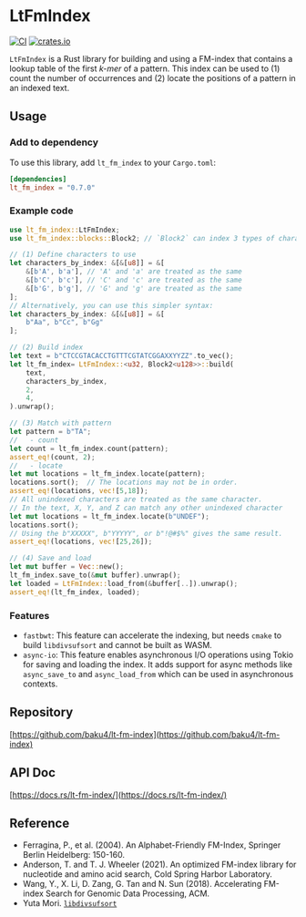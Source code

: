 # LtFmIndex
[![CI](https://github.com/baku4/lt-fm-index/actions/workflows/ci.yml/badge.svg?branch=main)](https://github.com/baku4/lt-fm-index/actions/workflows/ci.yml)
[![crates.io](https://img.shields.io/crates/v/lt-fm-index.svg)](https://crates.io/crates/lt-fm-index)

`LtFmIndex` is a Rust library for building and using a FM-index that contains a lookup table of the first *k-mer* of a pattern. This index can be used to (1) count the number of occurrences and (2) locate the positions of a pattern in an indexed text.

## Usage
### Add to dependency
To use this library, add `lt_fm_index` to your `Cargo.toml`:
```toml
[dependencies]
lt_fm_index = "0.7.0"
```

### Example code
```rust
use lt_fm_index::LtFmIndex;
use lt_fm_index::blocks::Block2; // `Block2` can index 3 types of characters.

// (1) Define characters to use
let characters_by_index: &[&[u8]] = &[
    &[b'A', b'a'], // 'A' and 'a' are treated as the same
    &[b'C', b'c'], // 'C' and 'c' are treated as the same
    &[b'G', b'g'], // 'G' and 'g' are treated as the same
];
// Alternatively, you can use this simpler syntax:
let characters_by_index: &[&[u8]] = &[
    b"Aa", b"Cc", b"Gg"
];

// (2) Build index
let text = b"CTCCGTACACCTGTTTCGTATCGGAXXYYZZ".to_vec();
let lt_fm_index= LtFmIndex::<u32, Block2<u128>>::build(
    text,
    characters_by_index,
    2,
    4,
).unwrap();

// (3) Match with pattern
let pattern = b"TA";
//   - count
let count = lt_fm_index.count(pattern);
assert_eq!(count, 2);
//   - locate
let mut locations = lt_fm_index.locate(pattern);
locations.sort();  // The locations may not be in order.
assert_eq!(locations, vec![5,18]);
// All unindexed characters are treated as the same character.
// In the text, X, Y, and Z can match any other unindexed character
let mut locations = lt_fm_index.locate(b"UNDEF");
locations.sort();
// Using the b"XXXXX", b"YYYYY", or b"!@#$%" gives the same result.
assert_eq!(locations, vec![25,26]);

// (4) Save and load
let mut buffer = Vec::new();
lt_fm_index.save_to(&mut buffer).unwrap();
let loaded = LtFmIndex::load_from(&buffer[..]).unwrap();
assert_eq!(lt_fm_index, loaded);
```

### Features
- `fastbwt`: This feature can accelerate the indexing, but needs `cmake` to build `libdivsufsort` and cannot be built as WASM.
- `async-io`: This feature enables asynchronous I/O operations using Tokio for saving and loading the index. It adds support for async methods like `async_save_to` and `async_load_from` which can be used in asynchronous contexts.

## Repository
[https://github.com/baku4/lt-fm-index](https://github.com/baku4/lt-fm-index)

## API Doc
[https://docs.rs/lt-fm-index/](https://docs.rs/lt-fm-index/)

## Reference
- Ferragina, P., et al. (2004). An Alphabet-Friendly FM-Index, Springer Berlin Heidelberg: 150-160.
- Anderson, T. and T. J. Wheeler (2021). An optimized FM-index library for nucleotide and amino acid search, Cold Spring Harbor Laboratory.
- Wang, Y., X. Li, D. Zang, G. Tan and N. Sun (2018). Accelerating FM-index Search for Genomic Data Processing, ACM.
- Yuta Mori. [`libdivsufsort`](https://github.com/y-256/libdivsufsort)